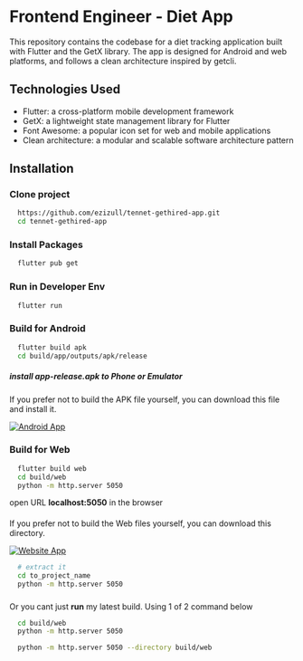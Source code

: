 # Frontend Engineer - Diet App

This repository contains the codebase for a diet tracking application built with Flutter and the GetX library. The app is designed for Android and web platforms, and follows a clean architecture inspired by getcli.

## Technologies Used

- Flutter: a cross-platform mobile development framework
- GetX: a lightweight state management library for Flutter
- Font Awesome: a popular icon set for web and mobile applications
- Clean architecture: a modular and scalable software architecture pattern

## Installation

### Clone project

```bash
  https://github.com/ezizull/tennet-gethired-app.git
  cd tennet-gethired-app
```

### Install Packages

```bash
  flutter pub get
```

### Run in Developer Env

```bash
  flutter run
```

### Build for Android

```bash
  flutter build apk
  cd build/app/outputs/apk/release
```

##### install **app-release.apk** to **Phone** or **Emulator**

####

If you prefer not to build the APK file yourself, you can download this file and install it.

[![Android App](https://img.shields.io/badge/Android%20App-78C257?style=for-the-badge&logo=android&logoColor=white)](https://github.com/ezizull/tennet-gethired-app/blob/master/build/app/outputs/flutter-apk/app-release.apk)

### Build for Web

```bash
  flutter build web
  cd build/web
  python -m http.server 5050
```

open URL **localhost:5050** in the browser

####

If you prefer not to build the Web files yourself, you can download this directory.

[![Website App](https://img.shields.io/badge/Website%20App-0078D7?style=for-the-badge&logo=google-chrome&logoColor=white)](https://github.com/ezizull/tennet-gethired-app/tree/master/build/web)

```bash
  # extract it
  cd to_project_name
  python -m http.server 5050
```

###

Or you cant just **run** my latest build. Using 1 of 2 command below

```bash
  cd build/web
  python -m http.server 5050
```

```bash
  python -m http.server 5050 --directory build/web
```
